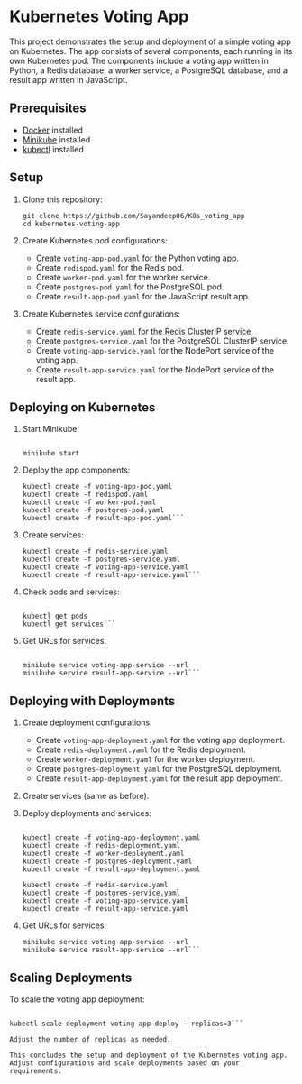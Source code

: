 Kubernetes Voting App
=====================

This project demonstrates the setup and deployment of a simple voting app on Kubernetes. The app consists of several components, each running in its own Kubernetes pod. The components include a voting app written in Python, a Redis database, a worker service, a PostgreSQL database, and a result app written in JavaScript.

Prerequisites
-------------

-   [Docker](https://www.docker.com/) installed
-   [Minikube](https://minikube.sigs.k8s.io/) installed
-   [kubectl](https://kubernetes.io/docs/tasks/tools/install-kubectl/) installed

Setup
-----

1.  Clone this repository:

    
    ```
    git clone https://github.com/Sayandeep06/K8s_voting_app
    cd kubernetes-voting-app
    ```

2.  Create Kubernetes pod configurations:

    -   Create `voting-app-pod.yaml` for the Python voting app.
    -   Create `redispod.yaml` for the Redis pod.
    -   Create `worker-pod.yaml` for the worker service.
    -   Create `postgres-pod.yaml` for the PostgreSQL pod.
    -   Create `result-app-pod.yaml` for the JavaScript result app.
3.  Create Kubernetes service configurations:

    -   Create `redis-service.yaml` for the Redis ClusterIP service.
    -   Create `postgres-service.yaml` for the PostgreSQL ClusterIP service.
    -   Create `voting-app-service.yaml` for the NodePort service of the voting app.
    -   Create `result-app-service.yaml` for the NodePort service of the result app.

Deploying on Kubernetes
-----------------------

1.  Start Minikube:

    ```

    minikube start
    ```

2.  Deploy the app components:

    ```
    kubectl create -f voting-app-pod.yaml
    kubectl create -f redispod.yaml
    kubectl create -f worker-pod.yaml
    kubectl create -f postgres-pod.yaml
    kubectl create -f result-app-pod.yaml```

3.  Create services:
    ```
    kubectl create -f redis-service.yaml
    kubectl create -f postgres-service.yaml
    kubectl create -f voting-app-service.yaml
    kubectl create -f result-app-service.yaml```

4.  Check pods and services:

    ```

    kubectl get pods
    kubectl get services```

5.  Get URLs for services:

    ```

    minikube service voting-app-service --url
    minikube service result-app-service --url```

Deploying with Deployments
--------------------------

1.  Create deployment configurations:

    -   Create `voting-app-deployment.yaml` for the voting app deployment.
    -   Create `redis-deployment.yaml` for the Redis deployment.
    -   Create `worker-deployment.yaml` for the worker deployment.
    -   Create `postgres-deployment.yaml` for the PostgreSQL deployment.
    -   Create `result-app-deployment.yaml` for the result app deployment.
2.  Create services (same as before).

3.  Deploy deployments and services:

    ```

    kubectl create -f voting-app-deployment.yaml
    kubectl create -f redis-deployment.yaml
    kubectl create -f worker-deployment.yaml
    kubectl create -f postgres-deployment.yaml
    kubectl create -f result-app-deployment.yaml

    kubectl create -f redis-service.yaml
    kubectl create -f postgres-service.yaml
    kubectl create -f voting-app-service.yaml
    kubectl create -f result-app-service.yaml
    ```

4.  Get URLs for services:

  
    ```
    minikube service voting-app-service --url
    minikube service result-app-service --url```

Scaling Deployments
-------------------

To scale the voting app deployment:

```

kubectl scale deployment voting-app-deploy --replicas=3```

Adjust the number of replicas as needed.

This concludes the setup and deployment of the Kubernetes voting app. Adjust configurations and scale deployments based on your requirements.
